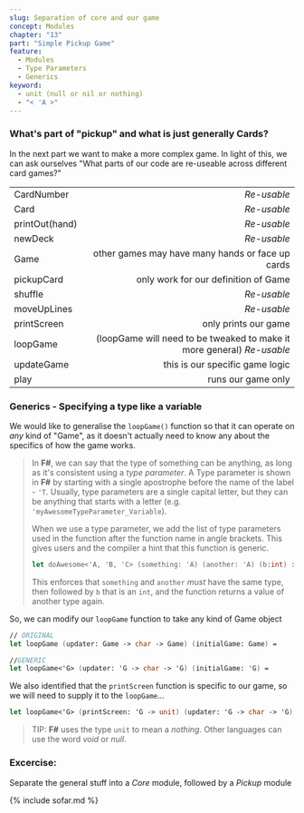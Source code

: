 ```yaml
---
slug: Separation of core and our game
concept: Modules
chapter: "13"
part: "Simple Pickup Game"
feature: 
  - Modules
  - Type Parameters
  - Generics
keyword:
  - unit (null or nil or nothing)
  - "< 'A >"
---
```


### What's part of "pickup" and what is just generally Cards?

In the next part we want to make a more complex game.  In light of this, we can ask ourselves "What parts of our code are re-useable across different card games?"

| | |
|:--------------|---------:|
| CardNumber    | _Re-usable_                            |
| Card          | _Re-usable_                            |
| printOut(hand)| _Re-usable_                            |
| newDeck       | _Re-usable_                            |
| Game          |             other games may have many hands or face up cards               |
| pickupCard    |             only work for our definition of Game                |
| shuffle       | _Re-usable_                            |
| moveUpLines   | _Re-usable_                            |
| printScreen   |             only prints our game                |
| loopGame        | (loopGame will need to be tweaked to make it more general) _Re-usable_                           |
| updateGame    |             this is our specific game logic                |
| play          |             runs our game only                |

### Generics - Specifying a type like a variable

We would like to generalise the `loopGame()` function so that it can operate on _any_ kind of "Game", as it doesn't actually need to know any about the specifics of how the game works.  

> In __F#__, we can say that the type of something can be anything, as long as it's consistent using a _type parameter_.  A Type parameter is shown in __F#__ by starting with a single apostrophe before the name of the label - `'T`.  Usually, type parameters are a single capital letter, but they can be anything that starts with a letter (e.g. `'myAwesomeTypeParameter_Variable`).
>
> When we use a type parameter, we add the list of type parameters used in the function after the function name in angle brackets.  This gives users and the compiler a hint that this function is generic.
> ```fsharp
> let doAwesome<'A, 'B, 'C> (something: 'A) (another: 'A) (b:int) : 'C = ...
> ```
> This enforces that `something` and `another` _must_ have the same type, then followed by `b` that is an `int`, and the function returns a value of another type again.

So, we can modify our `loopGame` function to take any kind of Game object

```fsharp
// ORIGINAL
let loopGame (updater: Game -> char -> Game) (initialGame: Game) = 

//GENERIC
let loopGame<'G> (updater: 'G -> char -> 'G) (initialGame: 'G) = 
```

We also identified that the `printScreen` function is specific to our game, so we will need to supply it to the `loopGame`...
```fsharp
let loopGame<'G> (printScreen: 'G -> unit) (updater: 'G -> char -> 'G) (initialGame: 'G) = 
```
> TIP: __F#__ uses the type `unit` to mean a _nothing_.  Other languages can use the word _void_ or _null_.

### Excercise: 

Separate the general stuff into a _Core_ module, followed by a _Pickup_ module

{% include sofar.md %}